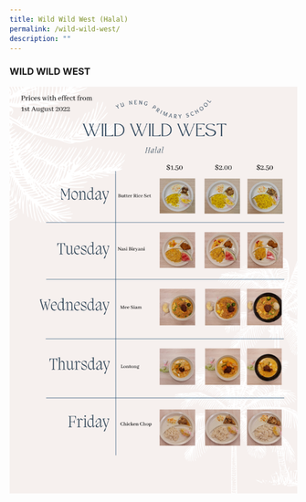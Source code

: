 ```yaml
---
title: Wild Wild West (Halal)
permalink: /wild-wild-west/
description: ""
---
```

### WILD WILD WEST

![](/images/Wild-Wild-West-768x1086.png)